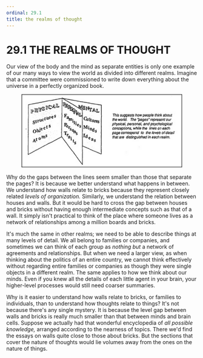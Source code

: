 ```yaml
---
ordinal: 29.1
title: the realms of thought
---
```


# 29.1 THE REALMS OF THOUGHT 

<p>Our view of the body and the mind as separate entities is only one example of our many ways to view the world as divided into different realms. Imagine that a committee were commissioned to write down everything about the universe in a perfectly organized book.</p>
<figure><img src="../images/ch29/29-2.png"/></figure>
<p>Why do the gaps between the lines seem smaller than those that separate the pages? It is because we better understand what happens in between. We understand how walls relate to bricks because they represent closely related <em>levels of organization.</em> Similarly, we understand the relation between houses and walls. But it would be hard to cross the gap between houses and bricks without having enough intermediate concepts such as that of a wall. It simply isn't practical to think of the place where someone lives as a network of relationships among a million boards and bricks.</p>
<p>It's much the same in other realms; we need to be able to describe things at many levels of detail. We all belong to families or companies, and sometimes we can think of each group as <em>nothing but</em> a network of agreements and relationships. But when we need a larger view, as when thinking about the politics of an entire country, we cannot think effectively without regarding entire families or companies as though they were single objects in a different realm. The same applies to how we think about our minds. Even if you knew all the details of each little agent in your brain, your higher-level processes would still need coarser summaries.</p>
<p>Why is it easier to understand how walls relate to bricks, or families to individuals, than to understand how thoughts relate to things? It's not because there's any single mystery. It is because the level gap between walls and bricks is really much smaller than that between minds and brain cells. Suppose we actually had that wonderful encyclopedia of <em>all possible knowledge,</em> arranged according to the nearness of topics. There we'd find the essays on walls quite close to those about bricks. But the sections that cover the nature of thoughts would lie volumes away from the ones on the nature of things.</p>